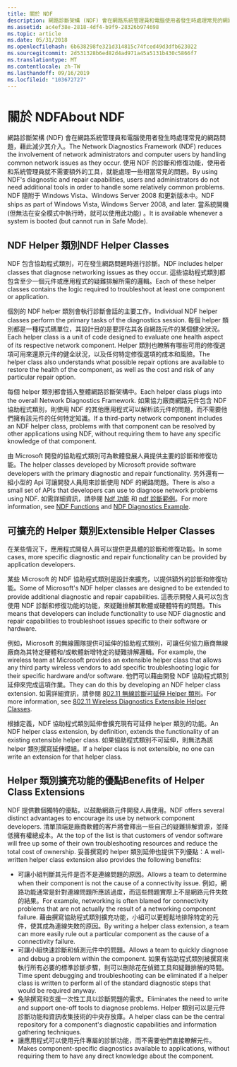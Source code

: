 ```yaml
---
title: 關於 NDF
description: 網路診斷架構 (NDF) 會在網路系統管理員和電腦使用者發生時處理常見的網路問題，藉此減少其介入。
ms.assetid: ac4ef38e-2818-4df4-b9f9-28326b974698
ms.topic: article
ms.date: 05/31/2018
ms.openlocfilehash: 6b638298fe321d314815c74fced49d3dfb623022
ms.sourcegitcommit: 2d531328b6ed82d4ad971a45a5131b430c5866f7
ms.translationtype: MT
ms.contentlocale: zh-TW
ms.lasthandoff: 09/16/2019
ms.locfileid: "103672727"
---
```

# <a name="about-ndf"></a><span data-ttu-id="ff0d9-103">關於 NDF</span><span class="sxs-lookup"><span data-stu-id="ff0d9-103">About NDF</span></span>

<span data-ttu-id="ff0d9-104">網路診斷架構 (NDF) 會在網路系統管理員和電腦使用者發生時處理常見的網路問題，藉此減少其介入。</span><span class="sxs-lookup"><span data-stu-id="ff0d9-104">The Network Diagnostics Framework (NDF) reduces the involvement of network administrators and computer users by handling common network issues as they occur.</span></span> <span data-ttu-id="ff0d9-105">使用 NDF 的診斷和修復功能，使用者和系統管理員就不需要額外的工具，就能處理一些相當常見的問題。</span><span class="sxs-lookup"><span data-stu-id="ff0d9-105">By using NDF's diagnostic and repair capabilities, users and administrators do not need additional tools in order to handle some relatively common problems.</span></span> <span data-ttu-id="ff0d9-106">NDF 隨附于 Windows Vista、Windows Server 2008 和更新版本中。</span><span class="sxs-lookup"><span data-stu-id="ff0d9-106">NDF ships as part of Windows Vista, Windows Server 2008, and later.</span></span> <span data-ttu-id="ff0d9-107">當系統開機 (但無法在安全模式中執行時，就可以使用此功能) 。</span><span class="sxs-lookup"><span data-stu-id="ff0d9-107">It is available whenever a system is booted (but cannot run in Safe Mode).</span></span>

## <a name="ndf-helper-classes"></a><span data-ttu-id="ff0d9-108">NDF Helper 類別</span><span class="sxs-lookup"><span data-stu-id="ff0d9-108">NDF Helper Classes</span></span>

<span data-ttu-id="ff0d9-109">NDF 包含協助程式類別，可在發生網路問題時進行診斷。</span><span class="sxs-lookup"><span data-stu-id="ff0d9-109">NDF includes helper classes that diagnose networking issues as they occur.</span></span> <span data-ttu-id="ff0d9-110">這些協助程式類別都包含至少一個元件或應用程式的疑難排解所需的邏輯。</span><span class="sxs-lookup"><span data-stu-id="ff0d9-110">Each of these helper classes contains the logic required to troubleshoot at least one component or application.</span></span>

<span data-ttu-id="ff0d9-111">個別的 NDF helper 類別會執行診斷會話的主要工作。</span><span class="sxs-lookup"><span data-stu-id="ff0d9-111">Individual NDF helper classes perform the primary tasks of the diagnostics session.</span></span> <span data-ttu-id="ff0d9-112">每個 helper 類別都是一種程式碼單位，其設計目的是要評估其各自網路元件的某個健全狀況。</span><span class="sxs-lookup"><span data-stu-id="ff0d9-112">Each helper class is a unit of code designed to evaluate one health aspect of its respective network component.</span></span> <span data-ttu-id="ff0d9-113">Helper 類別也瞭解有哪些可用的修復選項可用來還原元件的健全狀況，以及任何特定修復選項的成本和風險。</span><span class="sxs-lookup"><span data-stu-id="ff0d9-113">The helper class also understands what possible repair options are available to restore the health of the component, as well as the cost and risk of any particular repair option.</span></span>

<span data-ttu-id="ff0d9-114">每個 helper 類別都會插入整體網路診斷架構中。</span><span class="sxs-lookup"><span data-stu-id="ff0d9-114">Each helper class plugs into the overall Network Diagnostics Framework.</span></span> <span data-ttu-id="ff0d9-115">如果協力廠商網路元件包含 NDF 協助程式類別，則使用 NDF 的其他應用程式可以解析該元件的問題，而不需要他們擁有該元件的任何特定知識。</span><span class="sxs-lookup"><span data-stu-id="ff0d9-115">If a third-party network component includes an NDF helper class, problems with that component can be resolved by other applications using NDF, without requiring them to have any specific knowledge of that component.</span></span>

<span data-ttu-id="ff0d9-116">由 Microsoft 開發的協助程式類別可為軟體發展人員提供主要的診斷和修復功能。</span><span class="sxs-lookup"><span data-stu-id="ff0d9-116">The helper classes developed by Microsoft provide software developers with the primary diagnostic and repair functionality.</span></span> <span data-ttu-id="ff0d9-117">另外還有一組小型的 Api 可讓開發人員用來診斷使用 NDF 的網路問題。</span><span class="sxs-lookup"><span data-stu-id="ff0d9-117">There is also a small set of APIs that developers can use to diagnose network problems using NDF.</span></span> <span data-ttu-id="ff0d9-118">如需詳細資訊，請參閱 [Ndf 功能](ndf-functions.md) 和 [ndf 診斷範例](ndf-diagnostics-example.md)。</span><span class="sxs-lookup"><span data-stu-id="ff0d9-118">For more information, see [NDF Functions](ndf-functions.md) and [NDF Diagnostics Example](ndf-diagnostics-example.md).</span></span>

## <a name="extensible-helper-classes"></a><span data-ttu-id="ff0d9-119">可擴充的 Helper 類別</span><span class="sxs-lookup"><span data-stu-id="ff0d9-119">Extensible Helper Classes</span></span>

<span data-ttu-id="ff0d9-120">在某些情況下，應用程式開發人員可以提供更具體的診斷和修復功能。</span><span class="sxs-lookup"><span data-stu-id="ff0d9-120">In some cases, more specific diagnostic and repair functionality can be provided by application developers.</span></span>

<span data-ttu-id="ff0d9-121">某些 Microsoft 的 NDF 協助程式類別是設計來擴充，以提供額外的診斷和修復功能。</span><span class="sxs-lookup"><span data-stu-id="ff0d9-121">Some of Microsoft's NDF helper classes are designed to be extended to provide additional diagnostic and repair capabilities.</span></span> <span data-ttu-id="ff0d9-122">這表示開發人員可以包含使用 NDF 診斷和修復功能的功能，來疑難排解其軟體或硬體特有的問題。</span><span class="sxs-lookup"><span data-stu-id="ff0d9-122">This means that developers can include functionality to use NDF diagnostic and repair capabilities to troubleshoot issues specific to their software or hardware.</span></span>

<span data-ttu-id="ff0d9-123">例如，Microsoft 的無線團隊提供可延伸的協助程式類別，可讓任何協力廠商無線廠商為其特定硬體和/或軟體新增特定的疑難排解邏輯。</span><span class="sxs-lookup"><span data-stu-id="ff0d9-123">For example, the wireless team at Microsoft provides an extensible helper class that allows any third party wireless vendors to add specific troubleshooting logic for their specific hardware and/or software.</span></span> <span data-ttu-id="ff0d9-124">他們可以藉由開發 NDF 協助程式類別延伸來完成這項作業。</span><span class="sxs-lookup"><span data-stu-id="ff0d9-124">They can do this by developing an NDF helper class extension.</span></span> <span data-ttu-id="ff0d9-125">如需詳細資訊，請參閱 [802.11 無線診斷可延伸 Helper 類別](802-11-wireless-diagnostics-extensible-helper-classes.md)。</span><span class="sxs-lookup"><span data-stu-id="ff0d9-125">For more information, see [802.11 Wireless Diagnostics Extensible Helper Classes](802-11-wireless-diagnostics-extensible-helper-classes.md).</span></span>

<span data-ttu-id="ff0d9-126">根據定義，NDF 協助程式類別延伸會擴充現有可延伸 helper 類別的功能。</span><span class="sxs-lookup"><span data-stu-id="ff0d9-126">An NDF helper class extension, by definition, extends the functionality of an existing extensible helper class.</span></span> <span data-ttu-id="ff0d9-127">如果協助程式類別不可延伸，則無法為該 helper 類別撰寫延伸模組。</span><span class="sxs-lookup"><span data-stu-id="ff0d9-127">If a helper class is not extensible, no one can write an extension for that helper class.</span></span>

## <a name="benefits-of-helper-class-extensions"></a><span data-ttu-id="ff0d9-128">Helper 類別擴充功能的優點</span><span class="sxs-lookup"><span data-stu-id="ff0d9-128">Benefits of Helper Class Extensions</span></span>

<span data-ttu-id="ff0d9-129">NDF 提供數個獨特的優點，以鼓勵網路元件開發人員使用。</span><span class="sxs-lookup"><span data-stu-id="ff0d9-129">NDF offers several distinct advantages to encourage its use by network component developers.</span></span> <span data-ttu-id="ff0d9-130">清單頂端是廠商軟體的客戶將會釋出一些自己的疑難排解資源，並降低擁有權總成本。</span><span class="sxs-lookup"><span data-stu-id="ff0d9-130">At the top of the list is that customers of vendor software will free up some of their own troubleshooting resources and reduce the total cost of ownership.</span></span> <span data-ttu-id="ff0d9-131">妥善撰寫的 helper 類別延伸也提供下列優點：</span><span class="sxs-lookup"><span data-stu-id="ff0d9-131">A well-written helper class extension also provides the following benefits:</span></span>

-   <span data-ttu-id="ff0d9-132">可讓小組判斷其元件是否不是連線問題的原因。</span><span class="sxs-lookup"><span data-stu-id="ff0d9-132">Allows a team to determine when their component is not the cause of a connectivity issue.</span></span> <span data-ttu-id="ff0d9-133">例如，網路功能通常是針對連線問題所應該過度，而這些問題實際上不是網路元件失敗的結果。</span><span class="sxs-lookup"><span data-stu-id="ff0d9-133">For example, networking is often blamed for connectivity problems that are not actually the result of a networking component failure.</span></span> <span data-ttu-id="ff0d9-134">藉由撰寫協助程式類別擴充功能，小組可以更輕鬆地排除特定的元件，使其成為連線失敗的原因。</span><span class="sxs-lookup"><span data-stu-id="ff0d9-134">By writing a helper class extension, a team can more easily rule out a particular component as the cause of a connectivity failure.</span></span>
-   <span data-ttu-id="ff0d9-135">可讓小組快速診斷和偵測元件中的問題。</span><span class="sxs-lookup"><span data-stu-id="ff0d9-135">Allows a team to quickly diagnose and debug a problem within the component.</span></span> <span data-ttu-id="ff0d9-136">如果有協助程式類別被撰寫來執行所有必要的標準診斷步驟，則可以刪除花在偵錯工具和疑難排解的時間。</span><span class="sxs-lookup"><span data-stu-id="ff0d9-136">Time spent debugging and troubleshooting can be eliminated if a helper class is written to perform all of the standard diagnostic steps that would be required anyway.</span></span>
-   <span data-ttu-id="ff0d9-137">免除撰寫和支援一次性工具以診斷問題的需求。</span><span class="sxs-lookup"><span data-stu-id="ff0d9-137">Eliminates the need to write and support one-off tools to diagnose problems.</span></span> <span data-ttu-id="ff0d9-138">Helper 類別可以是元件診斷功能和資訊收集技術的中央存放庫。</span><span class="sxs-lookup"><span data-stu-id="ff0d9-138">A helper class can be the central repository for a component's diagnostic capabilities and information gathering techniques.</span></span>
-   <span data-ttu-id="ff0d9-139">讓應用程式可以使用元件專屬的診斷功能，而不需要他們直接瞭解元件。</span><span class="sxs-lookup"><span data-stu-id="ff0d9-139">Makes component-specific diagnostics available to applications, without requiring them to have any direct knowledge about the component.</span></span>

 

 




